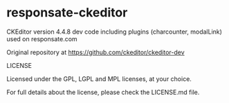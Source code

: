 # responsate-ckeditor
CKEditor version 4.4.8 dev code including plugins (charcounter, modalLink) used on responsate.com

Original repository at https://github.com/ckeditor/ckeditor-dev

LICENSE

Licensed under the GPL, LGPL and MPL licenses, at your choice.

For full details about the license, please check the LICENSE.md file.
